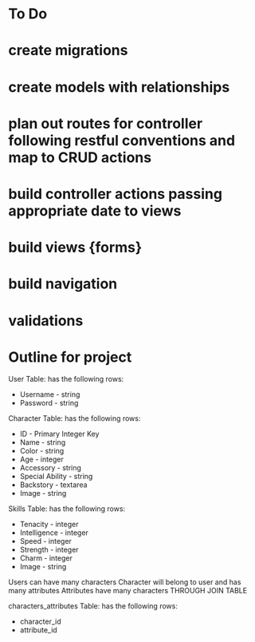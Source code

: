 # To Do

# create migrations
# create models with relationships
# plan out routes for controller following restful conventions and map to CRUD actions
# build controller actions passing appropriate date to views
# build views {forms}
# build navigation

# validations



# Outline for project

User Table:  has the following rows:

- Username - string
- Password - string


Character Table:  has the following rows:

- ID - Primary Integer Key
- Name - string
- Color - string
- Age - integer
- Accessory - string
- Special Ability - string
- Backstory - textarea
- Image - string


Skills Table:  has the following rows:

- Tenacity - integer
- Intelligence - integer
- Speed - integer
- Strength - integer
- Charm - integer
- Image - string

Users can have many characters
Character will belong to user and has many attributes
Attributes have many characters THROUGH JOIN TABLE


characters_attributes Table:  has the following rows:

- character_id
- attribute_id

